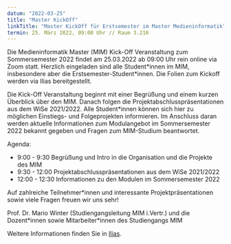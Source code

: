 ```yaml
---
datum: "2022-03-25"
title: "Master KickOff"
linkTitle: "Master KickOff für Erstsemester im Master Medieninformatik"
termin: 25. März 2022, 09:00 Uhr // Raum 3.216
---
```


Die Medieninformatik Master (MIM) Kick-Off Veranstaltung zum Sommersemester 2022 findet am 25.03.2022 ab 09:00 Uhr rein online via Zoom statt. Herzlich eingeladen sind alle Student\*innen im MIM, insbesondere aber die Erstsemester-Student\*innen. Die Folien zum Kickoff werden via Ilias bereitgestellt.

Die Kick-Off Veranstaltung beginnt mit einer Begrüßung und einem kurzen Überblick über den MIM. Danach folgen die Projektabschlusspräsentationen aus dem WiSe 2021/2022. Alle Student\*innen können sich hier zu möglichen Einstiegs- und Folgeprojekten informieren. Im Anschluss daran werden aktuelle Informationen zum Modulangebot im Sommersemester 2022 bekannt gegeben und Fragen zum MIM-Studium beantwortet.

Agenda:
- 9:00 - 9:30 Begrüßung und Intro in die Organisation und die Projekte des MIM
- 9:30 - 12:00 Projektabschlusspräsentationen aus dem WiSe 2021/2022
- 12:00 - 12:30 Informationen zu den Modulen im Sommersemester 2022

Auf zahlreiche Teilnehmer\*innen und interessante Projektpräsentationen sowie viele Fragen freuen wir uns sehr!

Prof. Dr. Mario Winter (Studiengangsleitung MIM i.Vertr.) und die Dozent\*innen sowie Mitarbeiter\*innen des Studiengangs MIM

Weitere Informationen finden Sie in [Ilias](https://ilias.th-koeln.de/goto.php?target=crs_1666974&client_id=ILIAS_FH_Koeln).
